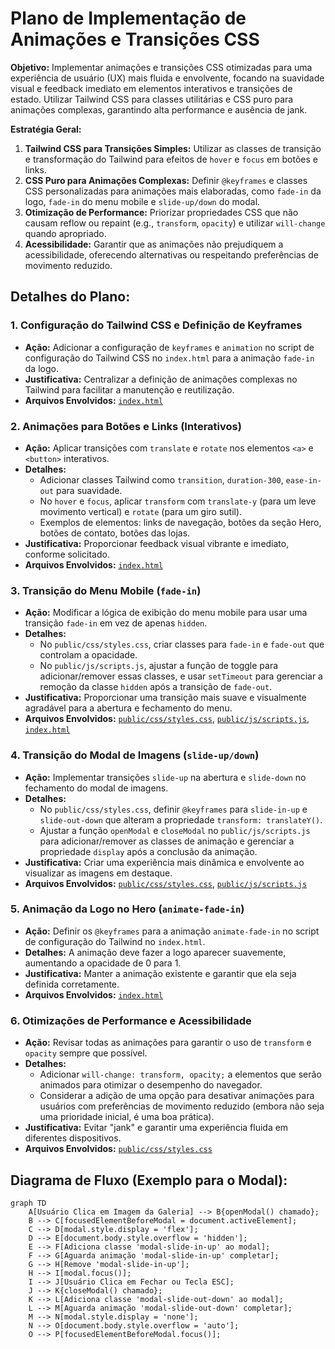 # Plano de Implementação de Animações e Transições CSS

**Objetivo:** Implementar animações e transições CSS otimizadas para uma experiência de usuário (UX) mais fluida e envolvente, focando na suavidade visual e feedback imediato em elementos interativos e transições de estado. Utilizar Tailwind CSS para classes utilitárias e CSS puro para animações complexas, garantindo alta performance e ausência de jank.

**Estratégia Geral:**
1.  **Tailwind CSS para Transições Simples:** Utilizar as classes de transição e transformação do Tailwind para efeitos de `hover` e `focus` em botões e links.
2.  **CSS Puro para Animações Complexas:** Definir `@keyframes` e classes CSS personalizadas para animações mais elaboradas, como `fade-in` da logo, `fade-in` do menu mobile e `slide-up/down` do modal.
3.  **Otimização de Performance:** Priorizar propriedades CSS que não causam reflow ou repaint (e.g., `transform`, `opacity`) e utilizar `will-change` quando apropriado.
4.  **Acessibilidade:** Garantir que as animações não prejudiquem a acessibilidade, oferecendo alternativas ou respeitando preferências de movimento reduzido.

## Detalhes do Plano:

### 1. Configuração do Tailwind CSS e Definição de Keyframes

*   **Ação:** Adicionar a configuração de `keyframes` e `animation` no script de configuração do Tailwind CSS no `index.html` para a animação `fade-in` da logo.
*   **Justificativa:** Centralizar a definição de animações complexas no Tailwind para facilitar a manutenção e reutilização.
*   **Arquivos Envolvidos:** [`index.html`](index.html)

### 2. Animações para Botões e Links (Interativos)

*   **Ação:** Aplicar transições com `translate` e `rotate` nos elementos `<a>` e `<button>` interativos.
*   **Detalhes:**
    *   Adicionar classes Tailwind como `transition`, `duration-300`, `ease-in-out` para suavidade.
    *   No `hover` e `focus`, aplicar `transform` com `translate-y` (para um leve movimento vertical) e `rotate` (para um giro sutil).
    *   Exemplos de elementos: links de navegação, botões da seção Hero, botões de contato, botões das lojas.
*   **Justificativa:** Proporcionar feedback visual vibrante e imediato, conforme solicitado.
*   **Arquivos Envolvidos:** [`index.html`](index.html)

### 3. Transição do Menu Mobile (`fade-in`)

*   **Ação:** Modificar a lógica de exibição do menu mobile para usar uma transição `fade-in` em vez de apenas `hidden`.
*   **Detalhes:**
    *   No `public/css/styles.css`, criar classes para `fade-in` e `fade-out` que controlam a opacidade.
    *   No `public/js/scripts.js`, ajustar a função de toggle para adicionar/remover essas classes, e usar `setTimeout` para gerenciar a remoção da classe `hidden` após a transição de `fade-out`.
*   **Justificativa:** Proporcionar uma transição mais suave e visualmente agradável para a abertura e fechamento do menu.
*   **Arquivos Envolvidos:** [`public/css/styles.css`](public/css/styles.css), [`public/js/scripts.js`](public/js/scripts.js), [`index.html`](index.html)

### 4. Transição do Modal de Imagens (`slide-up/down`)

*   **Ação:** Implementar transições `slide-up` na abertura e `slide-down` no fechamento do modal de imagens.
*   **Detalhes:**
    *   No `public/css/styles.css`, definir `@keyframes` para `slide-in-up` e `slide-out-down` que alteram a propriedade `transform: translateY()`.
    *   Ajustar a função `openModal` e `closeModal` no `public/js/scripts.js` para adicionar/remover as classes de animação e gerenciar a propriedade `display` após a conclusão da animação.
*   **Justificativa:** Criar uma experiência mais dinâmica e envolvente ao visualizar as imagens em destaque.
*   **Arquivos Envolvidos:** [`public/css/styles.css`](public/css/styles.css), [`public/js/scripts.js`](public/js/scripts.js)

### 5. Animação da Logo no Hero (`animate-fade-in`)

*   **Ação:** Definir os `@keyframes` para a animação `animate-fade-in` no script de configuração do Tailwind no `index.html`.
*   **Detalhes:** A animação deve fazer a logo aparecer suavemente, aumentando a opacidade de 0 para 1.
*   **Justificativa:** Manter a animação existente e garantir que ela seja definida corretamente.
*   **Arquivos Envolvidos:** [`index.html`](index.html)

### 6. Otimizações de Performance e Acessibilidade

*   **Ação:** Revisar todas as animações para garantir o uso de `transform` e `opacity` sempre que possível.
*   **Detalhes:**
    *   Adicionar `will-change: transform, opacity;` a elementos que serão animados para otimizar o desempenho do navegador.
    *   Considerar a adição de uma opção para desativar animações para usuários com preferências de movimento reduzido (embora não seja uma prioridade inicial, é uma boa prática).
*   **Justificativa:** Evitar "jank" e garantir uma experiência fluida em diferentes dispositivos.
*   **Arquivos Envolvidos:** [`public/css/styles.css`](public/css/styles.css)

## Diagrama de Fluxo (Exemplo para o Modal):

```mermaid
graph TD
    A[Usuário Clica em Imagem da Galeria] --> B{openModal() chamado};
    B --> C[focusedElementBeforeModal = document.activeElement];
    C --> D[modal.style.display = 'flex'];
    D --> E[document.body.style.overflow = 'hidden'];
    E --> F[Adiciona classe 'modal-slide-in-up' ao modal];
    F --> G[Aguarda animação 'modal-slide-in-up' completar];
    G --> H[Remove 'modal-slide-in-up'];
    H --> I[modal.focus()];
    I --> J[Usuário Clica em Fechar ou Tecla ESC];
    J --> K{closeModal() chamado};
    K --> L[Adiciona classe 'modal-slide-out-down' ao modal];
    L --> M[Aguarda animação 'modal-slide-out-down' completar];
    M --> N[modal.style.display = 'none'];
    N --> O[document.body.style.overflow = 'auto'];
    O --> P[focusedElementBeforeModal.focus()];